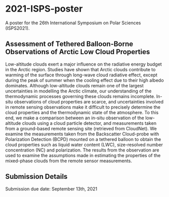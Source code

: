 # 2021-ISPS-poster

A poster for the 26th International Symposium on Polar Sciences (ISPS2021). 

## Assessment of Tethered Balloon-Borne Observations of Arctic Low Cloud Properties

Low-altitude clouds exert a major influence on the radiative energy budget in the Arctic region. Studies have shown that Arctic clouds contribute to warming of the surface through long-wave cloud radiative effect, except during the peak of summer when the cooling effect due to their high albedo dominates. Although low-altitude clouds remain one of the largest uncertainties in modelling the Arctic climate, our understanding of the thermodynamic processes governing these clouds remains incomplete. In-situ observations of cloud properties are scarce, and uncertainties involved in remote sensing observations make it difficult to precisely determine the cloud properties and the thermodynamic state of the atmosphere. To this end, we make a comparison between an in-situ observation of the low-altitude clouds using a cloud particle detector, and measurements taken from a ground-based remote sensing site (retrieved from CloudNet). We examine the measurements taken from the Backscatter Cloud-probe with Polarization Detection (BCPD) mounted on a tethered balloon to obtain the cloud properties such as liquid water content (LWC), size-resolved number concentration (NC) and polarization. The results from the  observation are used to examine the assumptions made in estimating the properties of the mixed-phase clouds from the remote sensor measurements.

## Submission Details

Submission due date: September 13th, 2021
